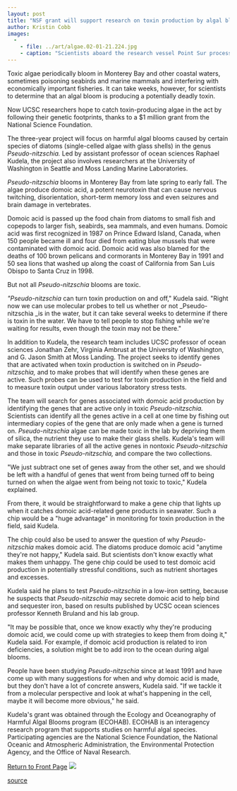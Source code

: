 ```yaml
---
layout: post
title: "NSF grant will support research on toxin production by algal blooms"
author: Kristin Cobb
images:
  -
    - file: ../art/algae.02-01-21.224.jpg
    - caption: "Scientists aboard the research vessel Point Sur process water samples as part of an investigation of toxin-producing algae. Photo: R. Kudela"
---
```


Toxic algae periodically bloom in Monterey Bay and other coastal waters, sometimes poisoning seabirds and marine mammals and interfering with economically important fisheries. It can take weeks, however, for scientists to determine that an algal bloom is producing a potentially deadly toxin.

Now UCSC researchers hope to catch toxin-producing algae in the act by following their genetic footprints, thanks to a $1 million grant from the National Science Foundation.   
  
The three-year project will focus on harmful algal blooms caused by certain species of diatoms (single-celled algae with glass shells) in the genus _Pseudo-nitzschia._ Led by assistant professor of ocean sciences Raphael Kudela, the project also involves researchers at the University of Washington in Seattle and Moss Landing Marine Laboratories.   
  
_Pseudo-nitzschia_ blooms in Monterey Bay from late spring to early fall. The algae produce domoic acid, a potent neurotoxin that can cause nervous twitching, disorientation, short-term memory loss and even seizures and brain damage in vertebrates.

Domoic acid is passed up the food chain from diatoms to small fish and copepods to larger fish, seabirds, sea mammals, and even humans. Domoic acid was first recognized in 1987 on Prince Edward Island, Canada, when 150 people became ill and four died from eating blue mussels that were contaminated with domoic acid. Domoic acid was also blamed for the deaths of 100 brown pelicans and cormorants in Monterey Bay in 1991 and 50 sea lions that washed up along the coast of California from San Luis Obispo to Santa Cruz in 1998.   
  
But not all _Pseudo-nitzschia_ blooms are toxic.  
  
_"Pseudo-nitzschia_ can turn toxin production on and off," Kudela said. "Right now we can use molecular probes to tell us whether or not _Pseudo-nitzschia _is in the water, but it can take several weeks to determine if there is toxin in the water. We have to tell people to stop fishing while we're waiting for results, even though the toxin may not be there."   
  
In addition to Kudela, the research team includes UCSC professor of ocean sciences Jonathan Zehr, Virginia Ambrust at the University of Washington, and G. Jason Smith at Moss Landing. The project seeks to identify genes that are activated when toxin production is switched on in _Pseudo-nitzschia,_ and to make probes that will identify when these genes are active. Such probes can be used to test for toxin production in the field and to measure toxin output under various laboratory stress tests.  
  
The team will search for genes associated with domoic acid production by identifying the genes that are active only in toxic _Pseudo-nitzschia._ Scientists can identify all the genes active in a cell at one time by fishing out intermediary copies of the gene that are only made when a gene is turned on. _Pseudo-nitzschia_ algae can be made toxic in the lab by depriving them of silica, the nutrient they use to make their glass shells. Kudela's team will make separate libraries of all the active genes in nontoxic _Pseudo-nitzschia_ and those in toxic _Pseudo-nitzschia,_ and compare the two collections.  
  
"We just subtract one set of genes away from the other set, and we should be left with a handful of genes that went from being turned off to being turned on when the algae went from being not toxic to toxic," Kudela explained.  
  
From there, it would be straightforward to make a gene chip that lights up when it catches domoic acid-related gene products in seawater. Such a chip would be a "huge advantage" in monitoring for toxin production in the field, said Kudela.  
  
The chip could also be used to answer the question of why _Pseudo-nitzschia_ makes domoic acid. The diatoms produce domoic acid "anytime they're not happy," Kudela said. But scientists don't know exactly what makes them unhappy. The gene chip could be used to test domoic acid production in potentially stressful conditions, such as nutrient shortages and excesses.

Kudela said he plans to test _Pseudo-nitzschia_ in a low-iron setting, because he suspects that _Pseudo-nitzschia_ may secrete domoic acid to help bind and sequester iron, based on results published by UCSC ocean sciences professor Kenneth Bruland and his lab group.   
  
"It may be possible that, once we know exactly why they're producing domoic acid, we could come up with strategies to keep them from doing it," Kudela said. For example, if domoic acid production is related to iron deficiencies, a solution might be to add iron to the ocean during algal blooms.  
  
People have been studying _Pseudo-nitzschia_ since at least 1991 and have come up with many suggestions for when and why domoic acid is made, but they don't have a lot of concrete answers, Kudela said. "If we tackle it from a molecular perspective and look at what's happening in the cell, maybe it will become more obvious," he said.  
  
Kudela's grant was obtained through the Ecology and Oceanography of Harmful Algal Blooms program (ECOHAB). ECOHAB is an interagency research program that supports studies on harmful algal species. Participating agencies are the National Science Foundation, the National Oceanic and Atmospheric Administration, the Environmental Protection Agency, and the Office of Naval Research.

  

[Return to Front Page][1] ![ ][2]

[1]: ../../index.html
[2]: ../../images/trans.gif

[source](http://www1.ucsc.edu/currents/01-02/01-21/algae.html "Permalink to algae")
